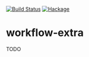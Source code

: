 [![Build Status](https://secure.travis-ci.org/sboosali/workflow-extra.svg)](http://travis-ci.org/sboosali/workflow-extra)
[![Hackage](https://img.shields.io/hackage/v/workflow-extra.svg)](https://hackage.haskell.org/package/workflow-extra)

# workflow-extra

TODO